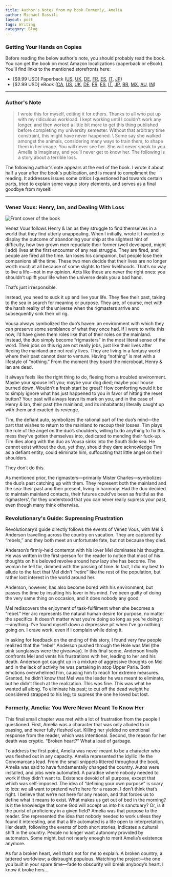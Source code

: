 ```yaml
---
title: Author's Notes from my book Formerly, Amelia
author: Michael Bassili
layout: post
tags: Writing
category: Blog
---
```


### Getting Your Hands on Copies
Before reading the below author's note, you should probably read the book.
You can get the book on most Amazon localizations (paperback or eBook). You'll find links to the mentioned storefronts here:
* [$9.99 USD] Paperback ([US](http://a.co/hbu8iaw), [UK](http://amzn.eu/3dh3Tu7), [DE](https://www.amazon.de/dp/B077YGK1R4), [FR](http://amzn.eu/iaOC8uc), [ES](https://kdp.amazon.com/amazon-dp-action/es/dualbookshelf.marketplacelink/1973476347), [IT](http://amzn.eu/6hcn5Y2), [JP](http://amzn.asia/dSwC5Qb))
* [$2.99 USD] eBook ([CA](http://a.co/hyTnIoa), [US](http://a.co/hbu8iaw), [UK](http://amzn.eu/3dh3Tu7), [DE](https://www.amazon.de/dp/B077YGK1R4), [FR](http://amzn.eu/iaOC8uc), [ES](https://kdp.amazon.com/amazon-dp-action/es/dualbookshelf.marketplacelink/1973476347), [IT](http://amzn.eu/6hcn5Y2), [JP](http://amzn.asia/dSwC5Qb), [BR](http://a.co/18ArQtF), [MX](http://a.co/95C7n8g), [AU](https://www.amazon.com.au/dp/B077YGK1R4), [IN](http://amzn.in/2X2pp2T))

---

### Author's Note

> I wrote this for myself, editing it for others. Thanks to all who put up with my ridiculous workload. I kept working until I couldn’t work any longer, and then worked a little bit more to get this thing published before completing my university semester. Without that arbitrary time constraint, this might have never happened. \\
Some say she walked amongst the animals, considering many ways to train them, to shape them in her image. You will never see her. She will never speak to you. Amelia is imaginary, and you’ll never get to know her. The following is a story about a terrible loss.

The following author's note appears at the end of the book. I wrote it about half a year after the book's publication, and is meant to compliment the reading. It addresses issues some critics I questioned had towards certain parts, tried to explain some vague story elements, and serves as a final goodbye from myself.

---

### Venez Vous: Henry, Ian, and Dealing With Loss

<img id="aboutPhoto" class="imageLeft" src="{{site.baseurl}}/assets/formerlyAmelia/formerlyAmelia.jpg" alt="Front cover of the book">

Venez Vous follows Henry & Ian as they struggle to find themselves in a world that they find utterly unappealing. When I initially, wrote it I wanted to display the outcome of abandoning your ship at the slightest hint of difficulty, how two grown men repudiate their former (well developed, might I add) lives at the first encounter of any real struggle. They are fired, and people are fired all the time. Ian loses his companion, but people lose their companions all the time. These two men decide that their lives are no longer worth much at all because of some slights to their livelihoods. That’s no way to live a life—not in my opinion. Acts like these are never the right ones: you shouldn’t uplift your life when the universe deals you a bad hand.

That’s just irresponsible.

Instead, you need to suck it up and live your life. They flee their past, taking to the sea in search for meaning or purpose. They are, of course, met with the harsh reality of the universe when the rigmasters arrive and subsequently sink their oil rig.

Vousa always symbolized the duo’s haven: an environment with which they can preserve some semblance of what they once had. If I were to write this now, I’d have given them roles like that of their roles on the mainland. Instead, the duo simply become “rigmasters” in the most literal sense of the word. Their jobs on this rig are not really jobs, just like their lives after fleeing the mainland are not really lives. They are living in a fantasy world where their past cannot dear to venture. Having “nothing” is met with a lifestyle of “nothing.” From the moment they board the microboat, Henry & Ian are dead.

It always feels like the right thing to do, fleeing from a troubled environment. Maybe your spouse left you; maybe your dog died; maybe your house burned down. Wouldn’t a fresh start be great? How comforting would it be to simply ignore what has just happened to you in favor of hitting the reset button? Your past will always leave its mark on you, and in the case of Henry & Ian, their past (the mainland, and its inhabitants) literally caught up with them and exacted its revenge.

Tim, the defiant auto, symbolizes the rational part of the duo’s mind—the part that wishes to return to the mainland to recoup their losses. Tim plays the role of the angel on the duo’s shoulders, willing to do anything to fix this mess they’ve gotten themselves into, dedicated to mending their fuck-up. Tim dies along with the duo as Vousa sinks into the South Side sea. He cannot exist without the duo, yet they, should they dare acknowledge Tim as a defiant entity, could eliminate him, suffocating that little angel on their shoulders.

They don’t do this.

As mentioned prior, the rigmasters—primarily Mister Charles—symbolizes the duo’s past catching up with them. They represent both the mainland and the sea: their past and their present, living in harmony. Had the duo decided to maintain mainland contacts, their futures could’ve been as fruitful as the rigmasters’, for they understood that you can never really supress your past, even though many think otherwise.

### Revolutionary's Guide: Supressing Frustration

Revolutionary’s guide directly follows the events of Venez Vous, with Mel & Anderson travelling across the country on vacation. They are captured by “rebels,” and they both meet an unfortunate fate, but not because they died.

Anderson’s firmly-held contempt with his lover Mel dominates his thoughts. He was written in the first-person for the reader to notice that most of his thoughts on his beloved revolve around how lazy she has become. The woman he fell for, dimmed with the passing of time. In fact, I did my best to allude to the fact that Mel didn’t “retire” like the rest of the population, but rather lost interest in the world around her.

Anderson, however, has also become bored with his environment, but passes the time by insulting his lover in his mind. I’ve been guilty of doing the very same thing on occasion, and it does nobody any good.

Mel rediscovers the enjoyment of task-fulfilment when she becomes a “rebel.” Her arc represents the natural human desire for purpose, no matter the specifics. It doesn’t matter what you’re doing so long as you’re doing it—anything. I’ve found myself down a depressive pit when I’ve go nothing going on. I crave work, even if I complain while doing it.

In asking for feedback on the ending of this story, I found very few people realized that the “rebel” Anderson pushed through the Hole was Mel (the pink sunglasses were the giveaway). In this final scene, Anderson finally confronts Mel and vents his frustrations with her, leading to her and his death. Anderson got caught up in a mixture of aggressive thoughts on Mel and in the lack of activity he was partaking in atop Upper Paria. Both emotions overwhelmed him, causing him to reach for extreme measures. Granted, he didn’t know that Mel was the leader he was meant to eliminate, but he didn’t flinch at the realization. This was fine. This was what he wanted all along. To eliminate his past; to cut off the dead weight he considered strapped to his leg; to supress the one he loved but lost.

### Formerly, Amelia: You Were Never Meant To Know Her

This final small chapter was met with a lot of frustration from the people I questioned. First, Amelia was a character that was only alluded to in passing, and never fully fleshed out. Killing her yielded no emotional response from the reader, which was intentional. Second, the reason for her death was cryptic. “Broken heart?” What a load of garbage.

To address the first point, Amelia was never meant to be a character who was fleshed out in any capacity. Amelia represented the idyllic life the Conomarcans lead. From the small snippets littered throughout the book, Amelia was said to have fundamentally changed the country. Autos were installed, and jobs were automated. A paradise where nobody needed to work if they didn’t want to. Existence devoid of all purpose, except that which was self-imposed. The idea of “defining your own purpose” is scary to lots: we all want to pretend we’re here for a reason. I don’t think that’s right. I believe that we’re not here for any reason, and that forces us to define what it means to exist. What makes us get out of bed in the morning? Is it the knowledge that some God will accept us into his sanctuary? Or, is it the purist of proficiency in a given field? Amelia was that purpose to the reader. She represented the idea that nobody needed to work unless they found it interesting, and that a life automated is a life open to interpretation. Her death, following the events of both short stories, indicates a cultural shift in the country. People no longer want autonomy provided by automaton. Some might, but not nearly enough to merit Amelia’s existence anymore.

As for a broken heart, well that’s not for me to explain. A broken country; a tattered worldview; a distraught populous. Watching the project—the one you built in your spare time—fade to obscurity will break anybody’s heart. I know it broke hers…
